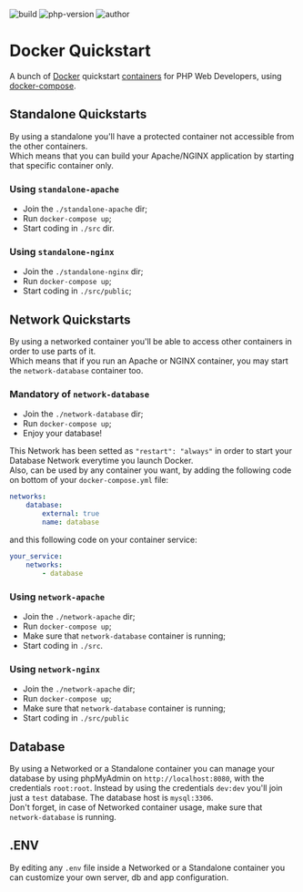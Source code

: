 ![build](https://img.shields.io/badge/build-release-brightgreen.svg) ![php-version](https://img.shields.io/badge/version-1.0-blue.svg) ![author](https://img.shields.io/badge/author-Marco%20Cusano-blue.svg)

# Docker Quickstart
A bunch of [Docker](https://www.docker.com) quickstart [containers](https://www.docker.com/resources/what-container/) for PHP Web Developers, using [docker-compose](https://docs.docker.com/compose/).

## Standalone Quickstarts
By using a standalone you'll have a protected container not accessible from the other containers.\
Which means that you can build your Apache/NGINX application by starting that specific container only.

### Using `standalone-apache`
- Join the `./standalone-apache` dir;
- Run `docker-compose up`;
- Start coding in `./src` dir.

### Using `standalone-nginx`
- Join the `./standalone-nginx` dir;
- Run `docker-compose up`;
- Start coding in `./src/public`;

## Network Quickstarts
By using a networked container you'll be able to access other containers in order to use parts of it.\
Which means that if you run an Apache or NGINX container, you may start the `network-database` container too.

### Mandatory of `network-database`
- Join the `./network-database` dir;
- Run `docker-compose up`;
- Enjoy your database!

This Network has been setted as `"restart": "always"` in order to start your Database Network everytime you launch Docker.\
Also, can be used by any container you want, by adding the following code on bottom of your `docker-compose.yml` file:
```YAML
networks:
    database:
        external: true
        name: database
```
and this following code on your container service:
```YAML
your_service:
    networks:
        - database
```

### Using `network-apache`
- Join the `./network-apache` dir;
- Run `docker-compose up`;
- Make sure that `network-database` container is running;
- Start coding in `./src`.

### Using `network-nginx`
- Join the `./network-apache` dir;
- Run `docker-compose up`;
- Make sure that `network-database` container is running;
- Start coding in `./src/public`

## Database
By using a Networked or a Standalone container you can manage your database by using phpMyAdmin on `http://localhost:8080`, with the credentials `root:root`. Instead by using the credentials `dev:dev` you'll join just a `test` database. The database host is `mysql:3306`.\
Don't forget, in case of Networked container usage, make sure that `network-database` is running.

## .ENV
By editing any `.env` file inside a Networked or a Standalone container you can customize your own server, db and app configuration.


